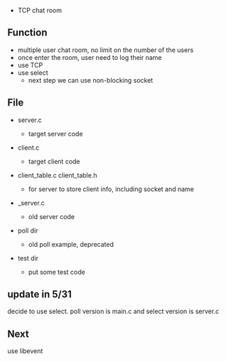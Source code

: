* TCP chat room
## Function
* multiple user chat room, no limit on the number of the users
* once enter the room, user need to log their name
* use TCP
* use select
    * next step we can use non-blocking socket

## File
* server.c
    * target server code
* client.c
    * target client code
* client_table.c client_table.h
    * for server to store client info, including socket and name
* _server.c
    * old server code

* poll dir
    * old poll example, deprecated
* test dir
    * put some test code

## update in 5/31
decide to use select.
poll version is main.c and select version is server.c

## Next
use libevent
